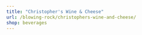 ```yaml
---
title: "Christopher's Wine & Cheese"
url: /blowing-rock/christophers-wine-and-cheese/
shop: beverages
---
```

